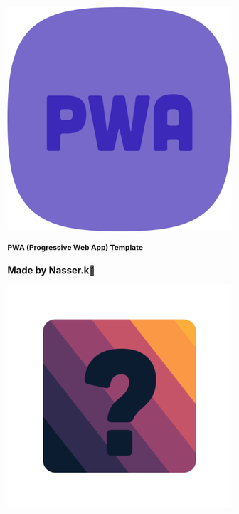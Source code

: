 ![Nasser image](./icons/splash.png)

###  PWA (Progressive Web App) Template

##  Made by Nasser.k🥳


![Nasser image](./Nasser.svg)